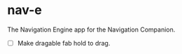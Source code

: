 # nav-e

The Navigation Engine app for the Navigation Companion.

- [ ] Make dragable fab hold to drag.